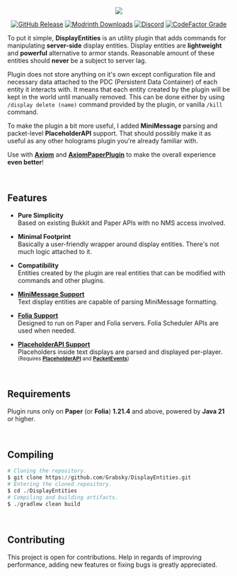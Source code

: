 <div align="center">
  
  ![](https://i.imgur.com/aziwQIL.png)

  [![GitHub Release](https://img.shields.io/github/v/release/Grabsky/DisplayEntities?logo=github&labelColor=%2324292F&color=%23454F5A)](https://github.com/Grabsky/DisplayEntities/releases/latest)
  [![Modrinth Downloads](https://img.shields.io/modrinth/dt/display-entities?logo=modrinth&logoColor=white&label=downloads&labelColor=%23139549&color=%2318c25f)](https://modrinth.com/plugin/display-entities)
  [![Discord](https://img.shields.io/discord/1366851451208601783?cacheSeconds=3600&logo=discord&logoColor=white&label=%20&labelColor=%235865F2&color=%23707BF4)](https://discord.com/invite/PuzqF2Yd5q)
  [![CodeFactor Grade](https://img.shields.io/codefactor/grade/github/Grabsky/DisplayEntities?logo=codefactor&logoColor=white&label=%20)](https://www.codefactor.io/repository/github/grabsky/displayentities/issues/main)

</div>

To put it simple, **DisplayEntities** is an utility plugin that adds commands for manipulating **server-side** display entities. Display entities are **lightweight** and **powerful** alternative to armor stands. Reasonable amount of these entities should **never** be a subject to server lag.

Plugin does not store anything on it's own except configuration file and necessary data attached to the PDC (Persistent Data Container) of each entity it interacts with. It means that each entity created by the plugin will be kept in the world until manually removed. This can be done either by using `/display delete (name)` command provided by the plugin, or vanilla `/kill` command.

To make the plugin a bit more useful, I added **MiniMessage** parsing and packet-level **PlaceholderAPI** support. That should possibly make it as useful as any other holograms plugin you're already familiar with.

Use with [**Axiom**](https://modrinth.com/mod/axiom) and [**AxiomPaperPlugin**](https://modrinth.com/plugin/axiom-paper-plugin) to make the overall experience **even better**!


<br />

## Features

- **Pure Simplicity**  
  Based on existing Bukkit and Paper APIs with no NMS access involved.

- **Minimal Footprint**  
  Basically a user-friendly wrapper around display entities. There's not much logic attached to it.

- **Compatibility**  
  Entities created by the plugin are real entities that can be modified with commands and other plugins.

- [**MiniMessage Support**](https://docs.advntr.dev/minimessage/format.html)  
  Text display entities are capable of parsing MiniMessage formatting.

- [**Folia Support**](https://github.com/PaperMC/Folia)  
  Designed to run on Paper and Folia servers. Folia Scheduler APIs are used when needed.

- [**PlaceholderAPI Support**](https://github.com/PlaceholderAPI/PlaceholderAPI)  
  Placeholders inside text displays are parsed and displayed per-player.  
  <sup>(Requires **[PlaceholderAPI](https://github.com/PlaceholderAPI/PlaceholderAPI)** and **[PacketEvents](https://github.com/retrooper/packetevents)**)</sup>

<br/>

## Requirements
Plugin runs only on **Paper** (or **Folia**) **1.21.4** and above, powered by **Java 21** or higher.

<br/>

## Compiling
```python
# Cloning the repository.
$ git clone https://github.com/Grabsky/DisplayEntities.git
# Entering the cloned repository.
$ cd ./DisplayEntities
# Compiling and building artifacts.
$ ./gradlew clean build
```

<br/>

## Contributing
This project is open for contributions. Help in regards of improving performance, adding new features or fixing bugs is greatly appreciated.
